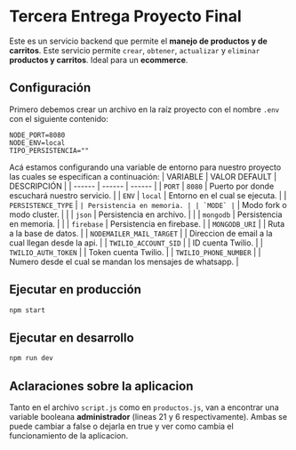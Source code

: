 # Tercera Entrega Proyecto Final
Este es un servicio backend que permite el **manejo de productos y de carritos**. Este servicio permite `crear`, `obtener`, `actualizar` y `eliminar` **productos y carritos**. Ideal para un **ecommerce**.

## Configuración
Primero debemos crear un archivo en la raíz proyecto con el nombre `.env` con el siguiente contenido:
```
NODE_PORT=8080
NODE_ENV=local
TIPO_PERSISTENCIA=""
```
Acá estamos configurando una variable de entorno para nuestro proyecto las cuales se especifican a continuación:
| VARIABLE | VALOR DEFAULT | DESCRIPCIÓN |
| ------ | ------ | ------ |
| `PORT` | `8080` | Puerto por donde escuchará nuestro servicio. |
| `ENV` | `local` | Entorno en el cual se ejecuta. |
| `PERSISTENCE_TYPE` | `` | Persistencia en memoria. |
| `MODE` | `` | Modo fork o modo cluster. |
|  | `json` | Persistencia en archivo. |
|  | `mongodb` | Persistencia en memoria. |
|  | `firebase` | Persistencia en firebase. |
| `MONGODB_URI` | | Ruta a la base de datos. |
| `NODEMAILER_MAIL_TARGET` | | Direccion de email a la cual llegan desde la api. |
| `TWILIO_ACCOUNT_SID` | | ID cuenta Twilio. |
| `TWILIO_AUTH_TOKEN` | | Token cuenta Twilio. |
| `TWILIO_PHONE_NUMBER` | | Numero desde el cual se mandan los mensajes de whatsapp. |

## Ejecutar en producción
```sh
npm start
```

## Ejecutar en desarrollo
```sh
npm run dev
```

## Aclaraciones sobre la aplicacion
Tanto en el archivo `script.js` como en `productos.js`, van a encontrar una variable booleana **administrador** (lineas 21 y 6 respectivamente). Ambas se puede cambiar a false o dejarla en true y ver como cambia el funcionamiento de la aplicacion.